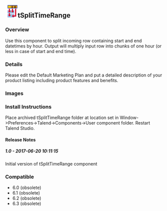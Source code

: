 ## <img src='./logo.jpg' width='40' height='40'>tSplitTimeRange

### Overview
Use this component to split incoming row containing start and end datetimes by hour. Output will multiply input row into chunks of one hour (or less in case of start and end time).
### Details
Please edit the Default Marketing Plan and put a detailed description of your product listing including product features and benefits.
### Images



### Install Instructions
Place archived tSplitTimeRange folder at location set in Window->Preferences->Talend->Components->User component folder. Restart Talend Studio.


#### Release Notes

##### 1.0 - 2017-06-20 10:11:15
Initial version of tSplitTimeRange component
### Compatible
 -  6.0 (obsolete)
 -   6.1 (obsolete)
 -   6.2 (obsolete)
 -   6.3 (obsolete)